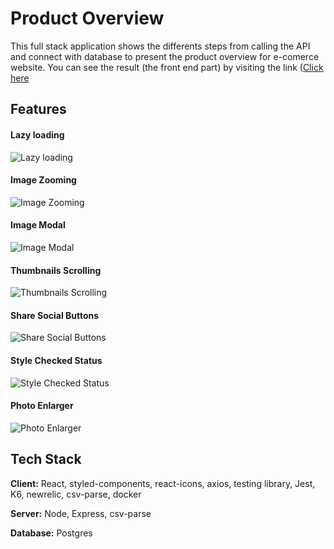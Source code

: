 
# Product Overview

This full stack application shows the differents steps from calling the API and connect with database to present the product overview for e-comerce website.
You can see the result (the front end part) by visiting the link ([Click here](https://fec-overview.netlify.app/)

## Features

#### Lazy loading
![Lazy loading](https://raw.githubusercontent.com/Ejiwen/product-overview-fullStack/master/demo_gif/lazyLoading.gif)

#### Image Zooming
![Image Zooming](https://raw.githubusercontent.com/Ejiwen/product-overview-fullStack/master/demo_gif/imageZoom.gif)

#### Image Modal
![Image Modal](https://raw.githubusercontent.com/Ejiwen/product-overview-fullStack/master/demo_gif/portalImage.gif)

#### Thumbnails Scrolling
![Thumbnails Scrolling](https://raw.githubusercontent.com/Ejiwen/product-overview-fullStack/master/demo_gif/scrollThumbnails.gif)

#### Share Social Buttons
![Share Social Buttons](https://raw.githubusercontent.com/Ejiwen/product-overview-fullStack/master/demo_gif/shareBtn.gif)

#### Style Checked Status
![Style Checked Status](https://raw.githubusercontent.com/Ejiwen/product-overview-fullStack/master/demo_gif/styleChecked.gif)

#### Photo Enlarger
![Photo Enlarger ](https://raw.githubusercontent.com/Ejiwen/product-overview-fullStack/master/demo_gif/widenPhoto.gif)

## Tech Stack

**Client:** React, styled-components, react-icons, axios, testing library, Jest, K6, newrelic, csv-parse, docker

**Server:** Node, Express, csv-parse

**Database:** Postgres